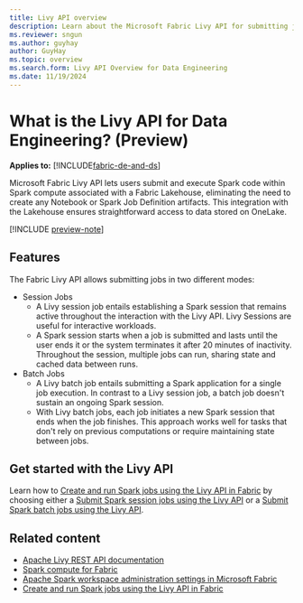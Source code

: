 ```yaml
---
title: Livy API overview
description: Learn about the Microsoft Fabric Livy API for submitting jobs to Spark
ms.reviewer: sngun
ms.author: guyhay
author: GuyHay
ms.topic: overview
ms.search.form: Livy API Overview for Data Engineering
ms.date: 11/19/2024
---
```


# What is the Livy API for Data Engineering? (Preview)

**Applies to:** [!INCLUDE[fabric-de-and-ds](includes/fabric-de-ds.md)]

Microsoft Fabric Livy API lets users submit and execute Spark code within Spark compute associated with a Fabric Lakehouse, eliminating the need to create any Notebook or Spark Job Definition artifacts. This integration with the Lakehouse ensures straightforward access to data stored on OneLake.

[!INCLUDE [preview-note](../includes/feature-preview-note.md)]

## Features

The Fabric Livy API allows submitting jobs in two different modes:

- Session Jobs
  - A Livy session job entails establishing a Spark session that remains active throughout the interaction with the Livy API. Livy Sessions are useful for interactive workloads.
  - A Spark session starts when a job is submitted and lasts until the user ends it or the system terminates it after 20 minutes of inactivity. Throughout the session, multiple jobs can run, sharing state and cached data between runs.
- Batch Jobs
  - A Livy batch job entails submitting a Spark application for a single job execution. In contrast to a Livy session job, a batch job doesn't sustain an ongoing Spark session.
  - With Livy batch jobs, each job initiates a new Spark session that ends when the job finishes. This approach works well for tasks that don't rely on previous computations or require maintaining state between jobs.

## Get started with the Livy API

Learn how to [Create and run Spark jobs using the Livy API in Fabric](get-started-api-livy.md) by choosing either a [Submit Spark session jobs using the Livy API](get-started-api-livy-session.md) or a [Submit Spark batch jobs using the Livy API](get-started-api-livy-batch.md).

## Related content

- [Apache Livy REST API documentation](https://livy.incubator.apache.org/docs/latest/rest-api.html)
- [Spark compute for Fabric](spark-compute.md)
- [Apache Spark workspace administration settings in Microsoft Fabric](workspace-admin-settings.md)
- [Create and run Spark jobs using the Livy API in Fabric](get-started-api-livy.md)

